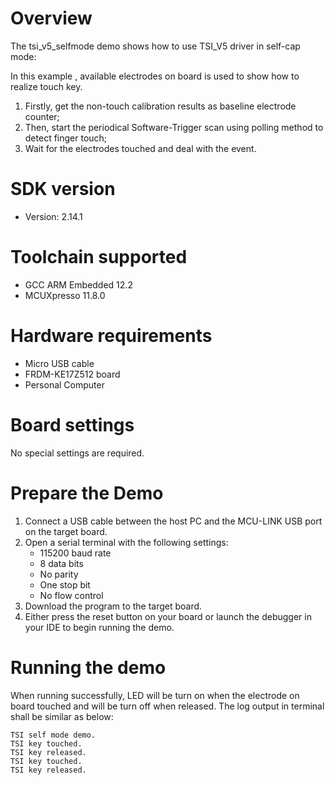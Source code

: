 Overview
========
The tsi_v5_selfmode demo shows how to use TSI_V5 driver in self-cap mode:

In this example , available electrodes on board is used to show how to realize touch key.
1. Firstly, get the non-touch calibration results as baseline electrode counter;
2. Then, start the periodical Software-Trigger scan using polling method to detect finger touch;
3. Wait for the electrodes touched and deal with the event.


SDK version
===========
- Version: 2.14.1

Toolchain supported
===================
- GCC ARM Embedded  12.2
- MCUXpresso  11.8.0

Hardware requirements
=====================
- Micro USB cable
- FRDM-KE17Z512 board
- Personal Computer

Board settings
==============
No special settings are required.

Prepare the Demo
================
1.  Connect a USB cable between the host PC and the MCU-LINK USB port on the target board.
2.  Open a serial terminal with the following settings:
    - 115200 baud rate
    - 8 data bits
    - No parity
    - One stop bit
    - No flow control
3.  Download the program to the target board.
4.  Either press the reset button on your board or launch the debugger in your IDE to begin running the demo.

Running the demo
================
When running successfully, LED will be turn on when the electrode on board touched and will be
turn off when released. The log output in terminal shall be similar as below:
~~~~~~~~~~~~~~~~~~~~~
TSI self mode demo.
TSI key touched.
TSI key released.
TSI key touched.
TSI key released.
~~~~~~~~~~~~~~~~~~~~~
